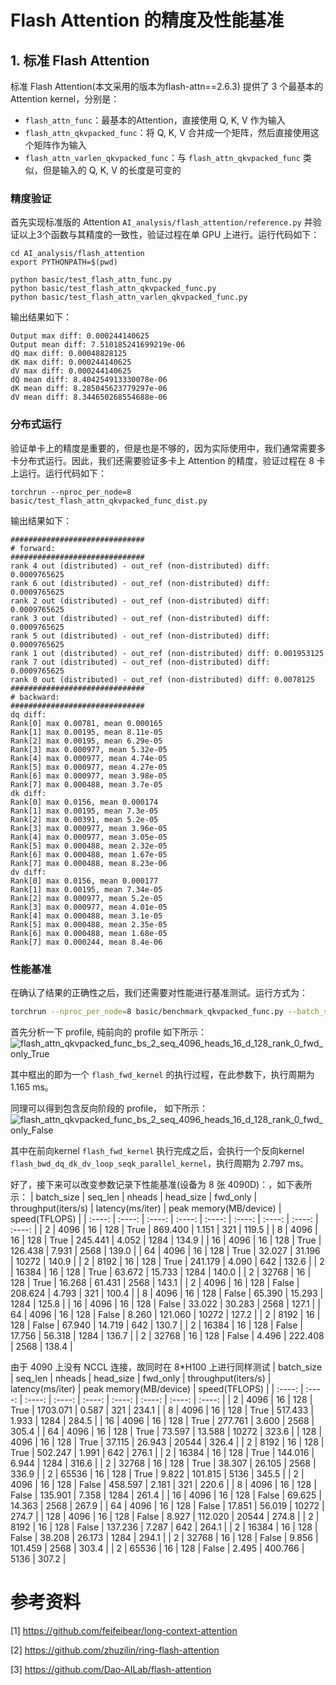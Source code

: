 # Flash Attention 的精度及性能基准

## 1. 标准 Flash Attention
标准 Flash Attention(本文采用的版本为flash-attn==2.6.3) 提供了 3 个最基本的 Attention kernel，分别是：
- `flash_attn_func`：最基本的Attention，直接使用 Q, K, V 作为输入
- `flash_attn_qkvpacked_func`：将 Q, K, V 合并成一个矩阵，然后直接使用这个矩阵作为输入
- `flash_attn_varlen_qkvpacked_func`：与 `flash_attn_qkvpacked_func` 类似，但是输入的 Q, K, V 的长度是可变的

### 精度验证
首先实现标准版的 Attention `AI_analysis/flash_attention/reference.py` 并验证以上3个函数与其精度的一致性，验证过程在单 GPU 上进行。运行代码如下：
```
cd AI_analysis/flash_attention
export PYTHONPATH=$(pwd)

python basic/test_flash_attn_func.py
python basic/test_flash_attn_qkvpacked_func.py
python basic/test_flash_attn_varlen_qkvpacked_func.py
```
输出结果如下：
```
Output max diff: 0.000244140625
Output mean diff: 7.510185241699219e-06
dQ max diff: 0.00048828125
dK max diff: 0.000244140625
dV max diff: 0.000244140625
dQ mean diff: 8.404254913330078e-06
dK mean diff: 8.285045623779297e-06
dV mean diff: 8.344650268554688e-06
```

### 分布式运行
验证单卡上的精度是重要的，但是也是不够的，因为实际使用中，我们通常需要多卡分布式运行。因此，我们还需要验证多卡上 Attention 的精度，验证过程在 8 卡上运行。运行代码如下：
```
torchrun --nproc_per_node=8 basic/test_flash_attn_qkvpacked_func_dist.py
```
输出结果如下：
```
##############################
# forward:
##############################
rank 4 out (distributed) - out_ref (non-distributed) diff: 0.0009765625
rank 6 out (distributed) - out_ref (non-distributed) diff: 0.0009765625
rank 2 out (distributed) - out_ref (non-distributed) diff: 0.0009765625
rank 3 out (distributed) - out_ref (non-distributed) diff: 0.0009765625
rank 5 out (distributed) - out_ref (non-distributed) diff: 0.0009765625
rank 1 out (distributed) - out_ref (non-distributed) diff: 0.001953125
rank 7 out (distributed) - out_ref (non-distributed) diff: 0.0009765625
rank 0 out (distributed) - out_ref (non-distributed) diff: 0.0078125
##############################
# backward:
##############################
dq diff:
Rank[0] max 0.00781, mean 0.000165
Rank[1] max 0.00195, mean 8.11e-05
Rank[2] max 0.00195, mean 6.29e-05
Rank[3] max 0.000977, mean 5.32e-05
Rank[4] max 0.000977, mean 4.74e-05
Rank[5] max 0.000977, mean 4.27e-05
Rank[6] max 0.000977, mean 3.98e-05
Rank[7] max 0.000488, mean 3.7e-05
dk diff:
Rank[0] max 0.0156, mean 0.000174
Rank[1] max 0.00195, mean 7.3e-05
Rank[2] max 0.00391, mean 5.2e-05
Rank[3] max 0.000977, mean 3.96e-05
Rank[4] max 0.000977, mean 3.05e-05
Rank[5] max 0.000488, mean 2.32e-05
Rank[6] max 0.000488, mean 1.67e-05
Rank[7] max 0.000488, mean 8.23e-06
dv diff:
Rank[0] max 0.0156, mean 0.000177
Rank[1] max 0.00195, mean 7.34e-05
Rank[2] max 0.000977, mean 5.2e-05
Rank[3] max 0.000977, mean 4.01e-05
Rank[4] max 0.000488, mean 3.1e-05
Rank[5] max 0.000488, mean 2.35e-05
Rank[6] max 0.000488, mean 1.68e-05
Rank[7] max 0.000244, mean 8.4e-06
```

### 性能基准
在确认了结果的正确性之后，我们还需要对性能进行基准测试。运行方式为：

```bash
torchrun --nproc_per_node=8 basic/benchmark_qkvpacked_func.py --batch_size 2 --seq_len 4096 --nheads 16 --head_size 128 --profile --fwd_only
```
首先分析一下 profile, 纯前向的 profile 如下所示：
![flash_attn_qkvpacked_func_bs_2_seq_4096_heads_16_d_128_rank_0_fwd_only_True](./pictures/flash_attn_qkvpacked_func_bs_2_seq_4096_heads_16_d_128_rank_0_fwd_only_True.png)

其中框出的即为一个 `flash_fwd_kernel` 的执行过程，在此参数下，执行周期为 1.165 ms。

同理可以得到包含反向阶段的 profile， 如下所示：
![flash_attn_qkvpacked_func_bs_2_seq_4096_heads_16_d_128_rank_0_fwd_only_False](./pictures/flash_attn_qkvpacked_func_bs_2_seq_4096_heads_16_d_128_rank_0_fwd_only_False.png)

其中在前向kernel `flash_fwd_kernel` 执行完成之后，会执行一个反向kernel `flash_bwd_dq_dk_dv_loop_seqk_parallel_kernel`，执行周期为 2.797 ms。

好了，接下来可以改变参数记录下性能基准(设备为 8 张 4090D)：，如下表所示：
| batch_size | seq_len | nheads | head_size | fwd_only | throughput(iters/s) | latency(ms/iter) | peak memory(MB/device) | speed(TFLOPS) |
| :----: | :----: | :----: | :----: | :----: | :----: | :----: | :----: | :----: |
| 2 | 4096 | 16 | 128 | True | 869.400 | 1.151 | 321 | 119.5 |
| 8 | 4096 | 16 | 128 | True | 245.441 | 4.052 | 1284 | 134.9 |
| 16 | 4096 | 16 | 128 | True | 126.438 | 7.931 | 2568 | 139.0 |
| 64 | 4096 | 16 | 128 | True | 32.027 | 31.196 | 10272 | 140.9 |
| 2 | 8192 | 16 | 128 | True | 241.179 | 4.090 | 642 | 132.6 |
| 2 | 16384 | 16 | 128 | True | 63.672 | 15.733 | 1284 | 140.0 |
| 2 | 32768 | 16 | 128 | True | 16.268 | 61.431 | 2568 | 143.1 |
| 2 | 4096 | 16 | 128 | False | 208.624 | 4.793 | 321 | 100.4 |
| 8 | 4096 | 16 | 128 | False | 65.390 | 15.293 | 1284 | 125.8 |
| 16 | 4096 | 16 | 128 | False | 33.022 | 30.283 | 2568 | 127.1 |
| 64 | 4096 | 16 | 128 | False | 8.260 | 121.060 | 10272 | 127.2 |
| 2 | 8192 | 16 | 128 | False | 67.940 | 14.719 | 642 | 130.7 |
| 2 | 16384 | 16 | 128 | False | 17.756 | 56.318 | 1284 | 136.7 |
| 2 | 32768 | 16 | 128 | False | 4.496 | 222.408 | 2568 | 138.4 |

由于 4090 上没有 NCCL 连接，故同时在 8*H100 上进行同样测试
| batch_size | seq_len | nheads | head_size | fwd_only | throughput(iters/s) | latency(ms/iter) | peak memory(MB/device) | speed(TFLOPS) |
| :----: | :----: | :----: | :----: | :----: | :----: | :----: | :----: | :----: |
| 2 | 4096 | 16 | 128 | True | 1703.071 | 0.587 | 321 | 234.1 |
| 8 | 4096 | 16 | 128 | True | 517.433 | 1.933 | 1284 | 284.5 |
| 16 | 4096 | 16 | 128 | True | 277.761 | 3.600 | 2568 | 305.4 |
| 64 | 4096 | 16 | 128 | True | 73.597 | 13.588 | 10272 | 323.6 |
| 128 | 4096 | 16 | 128 | True | 37.115 | 26.943 | 20544 | 326.4 |
| 2 | 8192 | 16 | 128 | True | 502.247 | 1.991 | 642 | 276.1 |
| 2 | 16384 | 16 | 128 | True | 144.016 | 6.944 | 1284 | 316.6 |
| 2 | 32768 | 16 | 128 | True | 38.307 | 26.105 | 2568 | 336.9 |
| 2 | 65536 | 16 | 128 | True | 9.822 | 101.815 | 5136 | 345.5 |
| 2 | 4096 | 16 | 128 | False | 458.597 | 2.181 | 321 | 220.6 |
| 8 | 4096 | 16 | 128 | False | 135.901 | 7.358 | 1284 | 261.4 |
| 16 | 4096 | 16 | 128 | False | 69.625 | 14.363 | 2568 | 267.9 |
| 64 | 4096 | 16 | 128 | False | 17.851 | 56.019 | 10272 | 274.7 |
| 128 | 4096 | 16 | 128 | False | 8.927 | 112.020 | 20544 | 274.8 |
| 2 | 8192 | 16 | 128 | False | 137.236 | 7.287 | 642 | 264.1 |
| 2 | 16384 | 16 | 128 | False | 38.208 | 26.173 | 1284 | 294.1 |
| 2 | 32768 | 16 | 128 | False | 9.856 | 101.459 | 2568 | 303.4 |
| 2 | 65536 | 16 | 128 | False | 2.495 | 400.766 | 5136 | 307.2 |



# 参考资料
[1] https://github.com/feifeibear/long-context-attention

[2] https://github.com/zhuzilin/ring-flash-attention

[3] https://github.com/Dao-AILab/flash-attention